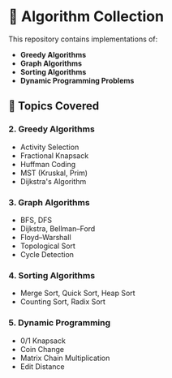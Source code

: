 # 🚀 Algorithm Collection

This repository contains implementations of:
- **Greedy Algorithms**
- **Graph Algorithms**
- **Sorting Algorithms**
- **Dynamic Programming Problems**

## 📂 Topics Covered

### 2. Greedy Algorithms
- Activity Selection
- Fractional Knapsack
- Huffman Coding
- MST (Kruskal, Prim)
- Dijkstra's Algorithm

### 3. Graph Algorithms
- BFS, DFS
- Dijkstra, Bellman–Ford
- Floyd–Warshall
- Topological Sort
- Cycle Detection

### 4. Sorting Algorithms
- Merge Sort, Quick Sort, Heap Sort
- Counting Sort, Radix Sort

### 5. Dynamic Programming
- 0/1 Knapsack
- Coin Change
- Matrix Chain Multiplication
- Edit Distance
